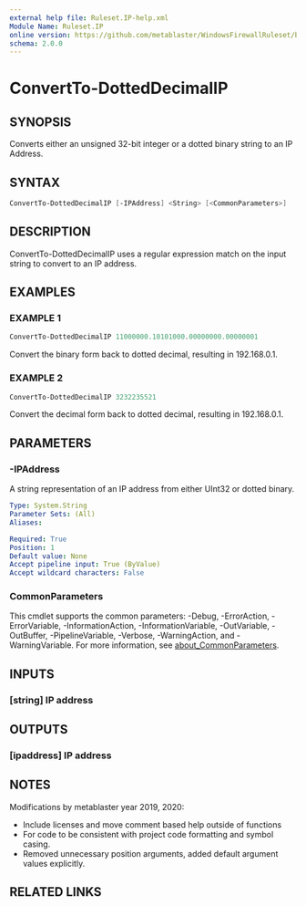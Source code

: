 ```yaml
---
external help file: Ruleset.IP-help.xml
Module Name: Ruleset.IP
online version: https://github.com/metablaster/WindowsFirewallRuleset/blob/master/Modules/Ruleset.IP/Help/en-US/ConvertTo-DottedDecimalIP.md
schema: 2.0.0
---
```


# ConvertTo-DottedDecimalIP

## SYNOPSIS

Converts either an unsigned 32-bit integer or a dotted binary string to an IP Address.

## SYNTAX

```powershell
ConvertTo-DottedDecimalIP [-IPAddress] <String> [<CommonParameters>]
```

## DESCRIPTION

ConvertTo-DottedDecimalIP uses a regular expression match on the input string to convert to an IP address.

## EXAMPLES

### EXAMPLE 1

```powershell
ConvertTo-DottedDecimalIP 11000000.10101000.00000000.00000001
```

Convert the binary form back to dotted decimal, resulting in 192.168.0.1.

### EXAMPLE 2

```powershell
ConvertTo-DottedDecimalIP 3232235521
```

Convert the decimal form back to dotted decimal, resulting in 192.168.0.1.

## PARAMETERS

### -IPAddress

A string representation of an IP address from either UInt32 or dotted binary.

```yaml
Type: System.String
Parameter Sets: (All)
Aliases:

Required: True
Position: 1
Default value: None
Accept pipeline input: True (ByValue)
Accept wildcard characters: False
```

### CommonParameters

This cmdlet supports the common parameters: -Debug, -ErrorAction, -ErrorVariable, -InformationAction, -InformationVariable, -OutVariable, -OutBuffer, -PipelineVariable, -Verbose, -WarningAction, and -WarningVariable. For more information, see [about_CommonParameters](http://go.microsoft.com/fwlink/?LinkID=113216).

## INPUTS

### [string] IP address

## OUTPUTS

### [ipaddress] IP address

## NOTES

Modifications by metablaster year 2019, 2020:
- Include licenses and move comment based help outside of functions
- For code to be consistent with project code formatting and symbol casing.
- Removed unnecessary position arguments, added default argument values explicitly.

## RELATED LINKS
